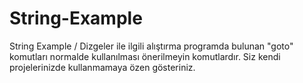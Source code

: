 # String-Example
String Example / Dizgeler ile ilgili alıştırma
programda bulunan "goto" komutları normalde kullanılması önerilmeyin komutlardır.
Siz kendi projelerinizde kullanmamaya özen gösteriniz.

